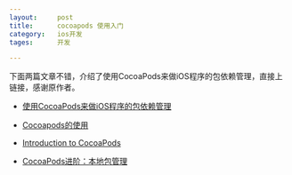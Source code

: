 ```yaml
---
layout: 	post
title:		cocoapods 使用入门
category:	ios开发
tages:		开发

---
```


下面两篇文章不错，介绍了使用CocoaPods来做iOS程序的包依赖管理，直接上链接，感谢原作者。

+	[使用CocoaPods来做iOS程序的包依赖管理](http://blog.devtang.com/blog/2012/12/02/use-cocoapod-to-manage-ios-lib-dependency/)

+	[Cocoapods的使用](http://blog.csdn.net/xinruiios/article/details/8950885)

+	[Introduction to CocoaPods](http://www.raywenderlich.com/12139/introduction-to-cocoapods)

+ 	[CocoaPods进阶：本地包管理](http://www.iwangke.me/2013/04/18/advanced-cocoapods/)